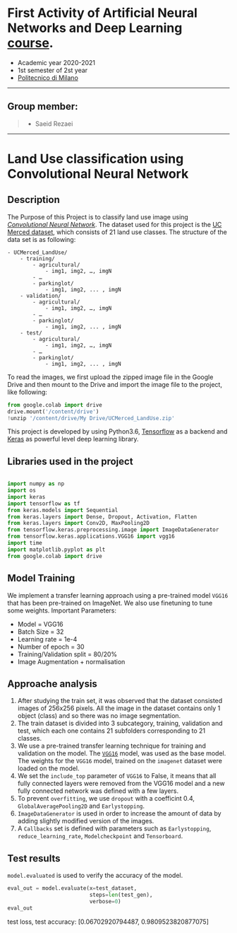 First Activity of Artificial Neural Networks and Deep Learning [course](http://chrome.ws.dei.polimi.it/index.php?title=Artificial_Neural_Networks_and_Deep_Learning).
=
- Academic year 2020-2021
- 1st semester of 2st year
- [Politecnico di Milano](https://www.polimi.it/)

________________________
 Group member:
 -
> - Saeid Rezaei

________________________

# Land Use classification using Convolutional Neural Network

## Description
The Purpose of this Project is to classify land use image using [*Convolutional Neural Network*](https://cs231n.github.io/convolutional-networks/). The dataset used for this project is the [UC Merced dataset](https://drive.google.com/file/d/18mva7AbCzf-rHpW5SEzpVDtoXAcVD5Mf/view?usp=sharing), which consists of 21 land use classes. The structure of the data set is as following:

    - UCMerced_LandUse/
        - training/
            - agricultural/
                - img1, img2, …, imgN
            - …
            - parkinglot/ 
                - img1, img2, ... , imgN
        - validation/
            - agricultural/
                - img1, img2, …, imgN
            - …
            - parkinglot/ 
                - img1, img2, ... , imgN
        - test/
            - agricultural/
                - img1, img2, …, imgN
            - …
            - parkinglot/ 
                - img1, img2, ... , imgN
                
 To read the images, we first upload the zipped image file in the Google Drive and then mount to the Drive and import the image file to the project, like following:
 ```python
from google.colab import drive
drive.mount('/content/drive')
!unzip '/content/drive/My Drive/UCMerced_LandUse.zip'
```

This project is developed by using Python3.6, [Tensorflow](http://tensorflow.org) as a backend and [Keras](http://keras.io/) as powerful level deep learning library.

## Libraries used in the project
```python

import numpy as np
import os
import keras
import tensorflow as tf
from keras.models import Sequential
from keras.layers import Dense, Dropout, Activation, Flatten
from keras.layers import Conv2D, MaxPooling2D
from tensorflow.keras.preprocessing.image import ImageDataGenerator
from tensorflow.keras.applications.VGG16 import vgg16
import time
import matplotlib.pyplot as plt
from google.colab import drive
```
## Model Training 
We implement a transfer learning approach using a pre-trained model `VGG16` that has been pre-trained on ImageNet. We also use finetuning to tune some weights.
Important Parameters:
- Model = VGG16
- Batch Size = 32
- Learning rate = 1e-4
- Number of epoch = 30
- Training/Validation split = 80/20%
- Image Augmentation + normalisation

## Approache analysis
1) After studying the train set, it was observed that the dataset consisted images of 256x256 pixels. All the image in the dataset contains only 1 object (class) and so there was no image segmentation.
2) The train dataset is divided into 3 subcategory, training, validation and test, which each one contains 21 subfolders corresponding to 21 classes.
3) We use a pre-trained transfer learning technique for training and validation on the model. The [`VGG16`](https://keras.io/api/applications/vgg/#vgg16-function) model, was used as the base model. The weights for the `VGG16` model, trained on the `imagenet` dataset were loaded on the model.
4) We set the `include_top` parameter of `VGG16` to False, it means that all fully connected layers were removed from the VGG16 model and a new fully connected network was defined with a few layers.
5) To prevent `overfitting`, we use `dropout` with a coefficint 0.4, `GlobalAveragePooling2D` and `Earlystopping`.
6) `ImageDataGenerator` is used in order to increase the amount of data by adding slightly modified version of the images.
7) A `Callbacks` set is defined with parameters such as `Earlystopping`, `reduce_learning_rate`, `Modelcheckpoint` and `Tensorboard`.

## Test results
`model.evaluated` is used to verify the accuracy of the model.
```python
eval_out = model.evaluate(x=test_dataset,
                          steps=len(test_gen),
                          verbose=0)
eval_out
```
test loss, test accuracy: [0.06702920794487, 0.9809523820877075]
